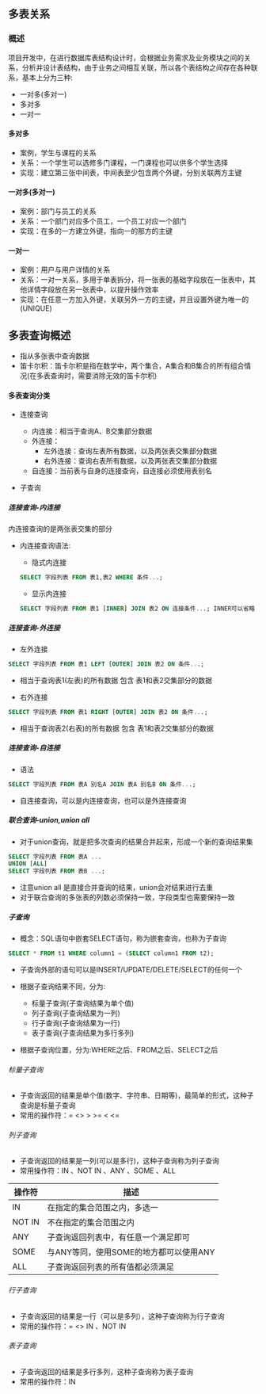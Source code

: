 ## 多表关系
### 概述
项目开发中，在进行数据库表结构设计时，会根据业务需求及业务模块之间的关系，分析并设计表结构，由于业务之间相互关联，所以各个表结构之间存在各种联系，基本上分为三种:
* 一对多(多对一)
* 多对多
* 一对一


#### 多对多
* 案例，学生与课程的关系
* 关系：一个学生可以选修多门课程，一门课程也可以供多个学生选择
* 实现：建立第三张中间表，中间表至少包含两个外键，分别关联两方主键


#### 一对多(多对一)
* 案例：部门与员工的关系
* 关系：一个部门对应多个员工，一个员工对应一个部门
* 实现：在多的一方建立外键，指向一的那方的主键


#### 一对一
* 案例：用户与用户详情的关系
* 关系：一对一关系，多用于单表拆分，将一张表的基础字段放在一张表中，其他详情字段放在另一张表中，以提升操作效率
* 实现：在任意一方加入外键，关联另外一方的主键，并且设置外键为唯一的(UNIQUE)


## 多表查询概述
* 指从多张表中查询数据
* 笛卡尔积：笛卡尔积是指在数学中，两个集合，A集合和B集合的所有组合情况(在多表查询时，需要消除无效的笛卡尔积)

#### 多表查询分类
* 连接查询
  * 内连接：相当于查询A、B交集部分数据
  * 外连接：
    * 左外连接：查询左表所有数据，以及两张表交集部分数据
    * 右外连接：查询右表所有数据，以及两张表交集部分数据
  * 自连接：当前表与自身的连接查询，自连接必须使用表别名
  
* 子查询


##### 连接查询-内连接
内连接查询的是两张表交集的部分
* 内连接查询语法:
  * 隐式内连接
  ```SQL
  SELECT 字段列表 FROM 表1,表2 WHERE 条件...;
  ```

  * 显示内连接
  ```SQL
  SELECT 字段列表 FROM 表1 [INNER] JOIN 表2 ON 连接条件...; INNER可以省略
  ```


##### 连接查询-外连接
* 左外连接
```SQL
SELECT 字段列表 FROM 表1 LEFT [OUTER] JOIN 表2 ON 条件...;
```
* 相当于查询表1(左表)的所有数据 包含 表1和表2交集部分的数据
  
* 右外连接
```SQL
SELECT 字段列表 FROM 表1 RIGHT [OUTER] JOIN 表2 ON 条件...;
```
* 相当于查询表2(右表)的所有数据 包含 表1和表2交集部分的数据


##### 连接查询-自连接
* 语法
```SQL
SELECT 字段列表 FROM 表A 别名A JOIN 表A 别名B ON 条件...;
```
* 自连接查询，可以是内连接查询，也可以是外连接查询


##### 联合查询-union,union all
* 对于union查询，就是把多次查询的结果合并起来，形成一个新的查询结果集
```SQL
SELECT 字段列表 FROM 表A ...
UNION [ALL]
SELECT 字段列表 FROM 表B ...;
```
* 注意union all 是直接合并查询的结果，union会对结果进行去重
* 对于联合查询的多张表的列数必须保持一致，字段类型也需要保持一致


##### 子查询
* 概念：SQL语句中嵌套SELECT语句，称为嵌套查询，也称为子查询
```SQL
SELECT * FROM t1 WHERE column1 = (SELECT column1 FROM t2);
```
* 子查询外部的语句可以是INSERT/UPDATE/DELETE/SELECT的任何一个

* 根据子查询结果不同，分为:
  * 标量子查询(子查询结果为单个值)
  * 列子查询(子查询结果为一列)
  * 行子查询(子查询结果为一行)
  * 表子查询(子查询结果为多行多列)

* 根据子查询位置，分为:WHERE之后、FROM之后、SELECT之后

###### 标量子查询
* 子查询返回的结果是单个值(数字、字符串、日期等)，最简单的形式，这种子查询是标量子查询
* 常用的操作符：= <> > >= < <=


###### 列子查询
* 子查询返回的结果是一列(可以是多行)，这种子查询称为列子查询
* 常用操作符：IN 、NOT IN 、ANY 、SOME 、ALL

|操作符|描述|
|-----|----|
| IN |在指定的集合范围之内，多选一|
|NOT IN|不在指定的集合范围之内|
|ANY|子查询返回列表中，有任意一个满足即可|
|SOME|与ANY等同，使用SOME的地方都可以使用ANY|
|ALL|子查询返回列表的所有值都必须满足|


###### 行子查询
* 子查询返回的结果是一行（可以是多列），这种子查询称为行子查询
* 常用的操作符：= <> IN 、NOT IN

###### 表子查询
* 子查询返回的结果是多行多列，这种子查询称为表子查询
* 常用的操作符：IN

